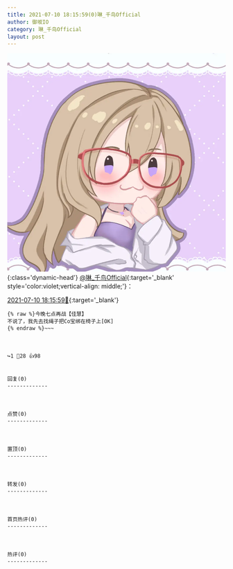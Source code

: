 ```yaml
---
title: 2021-07-10 18:15:59(0)琳_千鸟Official
author: 御坂IO
category: 琳_千鸟Official
layout: post
---
```


![img](/images/c0a88f85ebd0d056f37b114e0748e69556c8b488.jpg){:class='dynamic-head'}
[@琳_千鸟Official](https://space.bilibili.com/1620923329/dynamic){:target='_blank' style='color:violet;vertical-align: middle;'}：

[2021-07-10 18:15:59🔗](https://t.bilibili.com/545777639092098421){:target='_blank'}

~~~
{% raw %}今晚七点再战【佳慧】
不说了，我先去找绳子把Co宝绑在椅子上[OK]
{% endraw %}~~~



↪️1 💬28 👍98


回复(0)
-------------



点赞(0)
-------------



置顶(0)
-------------



转发(0)
-------------



首页热评(0)
-------------



热评(0)
-------------




